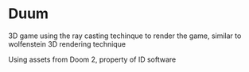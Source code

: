 # Duum
3D game using the ray casting techinque to render the game, similar to wolfenstein 3D rendering technique


Using assets from Doom 2, property of ID software
